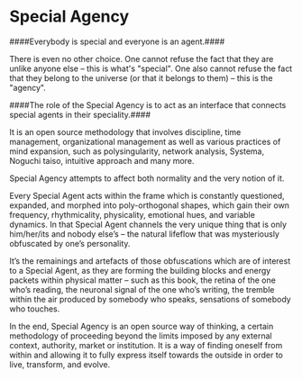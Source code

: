 Special Agency
=============

####Everybody is special and everyone is an agent.####

There is even no other choice. One cannot refuse the fact that they are unlike anyone else – this is what's "special". One also cannot refuse the fact that they belong to the universe (or that it belongs to them) – this is the "agency". 

####The role of the Special Agency is to act as an interface that connects special agents in their speciality.####

It is an open source methodology that involves discipline, time management, organizational management as well as  various practices of mind expansion, such as polysingularity, network analysis, Systema, Noguchi taiso, intuitive approach and many more.

Special Agency attempts to affect both normality and the very notion of it.  

Every Special Agent acts within the frame which is constantly questioned, expanded, and morphed into poly-orthogonal shapes, which gain their own frequency, rhythmicality, physicality, emotional hues, and variable dynamics. In that Special Agent channels the very unique thing that is only him/her/its and nobody else’s – the natural lifeflow that was mysteriously obfuscated by one’s personality. 

It’s the remainings and artefacts of those obfuscations which are of interest to a Special Agent, as they are forming the building blocks and energy packets within physical matter – such as this book, the retina of the one who’s reading, the neuronal signal of the one who’s writing, the tremble within the air produced by somebody who speaks, sensations of somebody who touches.

In the end, Special Agency is an open source way of thinking, a certain methodology of proceeding beyond the limits imposed by any external context, authority, market or institution. It is a way of finding oneself from within and allowing it to fully express itself towards the outside in order to live, transform, and evolve.

